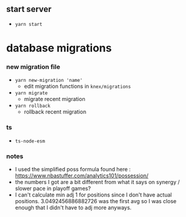 ## start server
- `yarn start`

# database migrations

### new migration file

- `yarn new-migration 'name'`
  - edit migration functions in `knex/migrations`
- `yarn migrate`
  - migrate recent migration
- `yarn rollback`
  - rollback recent migration

### ts

- `ts-node-esm`


### notes

- I used the simplified poss formula found here : https://www.nbastuffer.com/analytics101/possession/
- the numbers I got are a bit different from what it says on synergy / slower pace in playoff games?
- I can't calculate min adj 1 for positions since I don't have actual positions. 3.0492456886882726 was the first avg so I was close enough that I didn't have to adj more anyways.